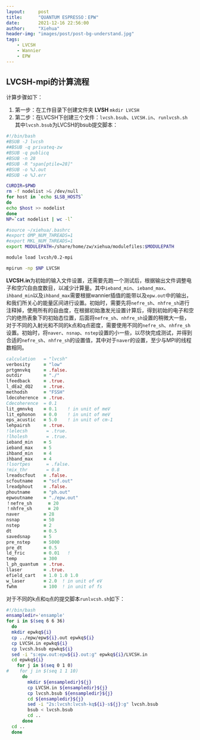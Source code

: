 ```yaml
---
layout:     post
title:      "QUANTUM ESPRESSO：EPW"
date:       2021-12-16 22:56:00
author:     "Xiehua"
header-img: "images/post/post-bg-understand.jpg"
tags:
    - LVCSH
    - Wannier
    - EPW
---
```


## LVCSH-mpi的计算流程



计算步骤如下：  

1. 第一步：在工作目录下创建文件夹 **LVSH**
   `mkdir LVCSH`
2. 第二步：在LVCSH下创建三个文件：`lvcsh.bsub`、`LVCSH.in`、`runlvcsh.sh`
  其中`lvcsh.bsub`为LVCSH的bsub提交脚本：  

```bash
#!/bin/bash
#BSUB -J lvcsh
##BSUB -q privateq-zw
#BSUB -q publicq
#BSUB -n 28
#BSUB -R "span[ptile=28]"
#BSUB -o %J.out
#BSUB -e %J.err

CURDIR=$PWD
rm -f nodelist >& /dev/null
for host in `echo $LSB_HOSTS`
do
echo $host >> nodelist
done
NP=`cat nodelist | wc -l`

#source ~/xiehua/.bashrc
#export OMP_NUM_THREADS=1
#export MKL_NUM_THREADS=1
export MODULEPATH=/share/home/zw/xiehua/modulefiles:$MODULEPATH

module load lvcsh/0.2-mpi

mpirun -np $NP LVCSH
```
  
  **LVCSH.in**为初始的输入文件设置，还需要先跑一个测试后，根据输出文件调整电子和空穴自由度数目，以减少计算量。其中`ieband_min`、`ieband_max`、`ihband_min`以及`ihband_max`需要根据wannier插值的能带以及`epw.out`中的输出，和我们所关心的能量区间进行设置。初始时，需要先将`nefre_sh`、`nhfre_sh`进行注释掉，使用所有的自由度，在根据初始激发光设置计算后，得到初始的电子和空穴的绝热表象下的初始态位置，后面将`nefre_sh`、`nhfre_sh`设置的稍微大一些，对于不同的入射光和不同的k点和q点密度，需要使用不同的`nefre_sh`、`nhfre_sh`设置。初始时，将`naver`、`nsnap`、`nstep`设置的小一些，以尽快完成测试，并得到合适的`nefre_sh`、`nhfre_sh`的设置值，其中对于`naver`的设置，至少与MPI的线程数相同。

```fortran
calculation   = "lvcsh"
verbosity     = "low"
prtgmnvkq     = .false.
outdir        = "./"
lfeedback     = .true.
l_dEa2_dQ2    = .true.
methodsh      = "FSSH"
ldecoherence  = .true.
Cdecoherence  = 0.1
lit_gmnvkq    = 0.1    ! in unit of meV
lit_ephonon   = 0.0    ! in unit of meV
eps_acustic   = 5.0    ! in unit of cm-1
lehpairsh     = .true.
!lelecsh       = .true.
!lholesh       = .true.
ieband_min    = 5
ieband_max    = 5
ihband_min    = 4
ihband_max    = 4
!lsortpes      = .false.
!mix_thr       = 0.8
lreadscfout   = .false.
scfoutname    = "scf.out"
lreadphout    = .false.
phoutname     = "ph.out"
epwoutname    = "./epw.out"
！nefre_sh      = 20
！nhfre_sh      = 20
naver         = 28
nsnap         = 50
nstep         = 2
dt            = 0.5
savedsnap     = 5
pre_nstep     = 5000
pre_dt        = 0.5
ld_fric       = 0.01   ! 
temp          = 300
l_ph_quantum  = .true.
llaser        = .true.
efield_cart   = 1.0 1.0 1.0
w_laser       = 2.0  ! in unit of eV
fwhm          = 100  ! in unit of fs  
```

对于不同的k点和q点的提交脚本`runlvcsh.sh`如下：
```bash
#!/bin/bash
ensampledir='ensample'
for i in $(seq 6 6 36)
  do
  mkdir epwkq${i}
  cp ../epw/epw${i}.out epwkq${i}
  cp LVCSH.in epwkq${i}
  cp lvcsh.bsub epwkq${i}
  sed -i "s:epw.out:epw${i}.out:g" epwkq${i}/LVCSH.in
  cd epwkq${i}
    for j in $(seq 0 1 0)
#    for j in $(seq 1 1 10)
      do
        mkdir ${ensampledir}${j}
        cp LVCSH.in ${ensampledir}${j}
        cp lvcsh.bsub ${ensampledir}${j}
        cd ${ensampledir}${j}
        sed -i "2s:lvcsh:lvcsh-kq${i}-s${j}:g" lvcsh.bsub
        bsub < lvcsh.bsub
        cd ..
      done
  cd ..
  done
```




